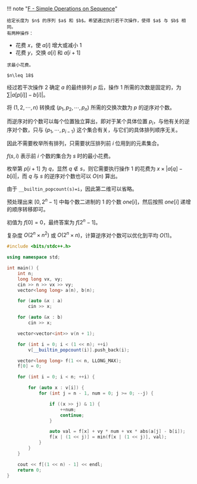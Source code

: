 !!! note "[F - Simple Operations on Sequence](https://atcoder.jp/contests/abc232/tasks/abc235_f)"

    给定长度为 $n$ 的序列 $a$ 和 $b$。希望通过执行若干次操作，使得 $a$ 与 $b$ 相同。
    有两种操作：

   - 花费 $x$，使 $a[i]$ 增大或减小 $1$
   - 花费 $y$，交换 $a[i]$ 和 $a[i+1]$

    求最小花费。

    $n\leq 18$

经过若干次操作 $2$ 确定 $a$ 的最终排列 $p$ 后，操作 $1$ 所需的次数是固定的，为 $\sum{|a[p[i]]-b[i]|}$。

将 $(1,2,\cdots,n)$ 转换成 $(p_1,p_2,\cdots,p_n)$ 所需的交换次数为 $p$ 的逆序对个数。

而逆序对的个数可以每个位置独立算出，即对于某个具体位置 $p_i$，与他有关的逆序对个数，只与 $\{p_1,\cdots, p_{i-1}\}$ 这个集合有关，与它们的具体排列顺序无关。

因此不需要枚举所有排列，只需要状压排列前 $i$ 位用到的元素集合。

$f(s,i)$ 表示前 $i$ 个数的集合为 $s$ 时的最小花费。

枚举第 $p[i+1]$ 为 $q$，显然 $q\not\in s$，则它需要执行操作 $1$ 的花费为 $x\times |a[q]-b[i]|$，而 $q$ 与 $s$ 的逆序对个数也可以 $O(n)$ 算出。

由于 `__builtin_popcount(s)=i`，因此第二维可以省略。

预处理出来 $[0,2^n-1]$ 中每个数二进制的 $1$ 的个数 $one[i]$，然后按照 $one[i]$ 递增的顺序转移即可。

初值为 $f[0]=0$，最终答案为 $f[2^n-1]$。

复杂度 $O(2^n\times n^2)$ 或 $O(2^n\times n)$，计算逆序对个数可以优化到平均 $O(1)$。

```cpp
#include <bits/stdc++.h>

using namespace std;

int main() {
    int n;
    long long vx, vy;
    cin >> n >> vx >> vy;
    vector<long long> a(n), b(n);

    for (auto &x : a)
        cin >> x;

    for (auto &x : b)
        cin >> x;

    vector<vector<int>> v(n + 1);

    for (int i = 0; i < (1 << n); ++i)
        v[__builtin_popcount(i)].push_back(i);

    vector<long long> f(1 << n, LLONG_MAX);
    f[0] = 0;

    for (int i = 0; i < n; ++i) {

        for (auto x : v[i]) {
            for (int j = n - 1, num = 0; j >= 0; --j) {

                if ((x >> j) & 1) {
                    ++num;
                    continue;
                }

                auto val = f[x] + vy * num + vx * abs(a[j] - b[i]);
                f[x | (1 << j)] = min(f[x | (1 << j)], val);
            }
        }
    }

    cout << f[(1 << n) - 1] << endl;
    return 0;
}
```

